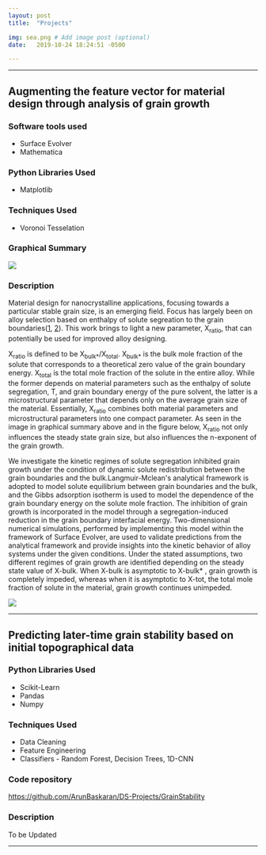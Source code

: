 ```yaml
---
layout: post
title:  "Projects"

img: sea.png # Add image post (optional)
date:   2019-10-24 18:24:51 -0500

---
```


---


## Augmenting the feature vector for material design through analysis of grain growth

### Software tools used

* Surface Evolver
* Mathematica

### Python Libraries Used

* Matplotlib

### Techniques Used 

* Voronoi Tesselation

### Graphical Summary

<img src = "{{site.url}}/assets/img/nVSxratio.png" style="display: block; margin: auto;" />

### Description
Material design for nanocrystalline applications, focusing towards a particular stable grain size, is an emerging field.
Focus has largely been on alloy selection based on enthalpy of solute segreation to the grain boundaries([1](https://link.springer.com/article/10.1007/s11837-015-1636-9), [2](https://science.sciencemag.org/content/337/6097/951)). This work brings to light a new parameter, X<sub>ratio</sub>, that can potentially be used for improved alloy designing. 

X<sub>ratio</sub> is defined to be X<sub>bulk*</sub>/X<sub>total</sub>. X<sub>bulk*</sub> is the bulk mole fraction of the solute that corresponds to a theoretical zero value of the grain boundary energy. X<sub>total</sub> is the total mole fraction of the solute in the entire alloy. While the former depends on material parameters such as the enthalpy of solute segregation, T, and grain boundary energy of the pure solvent, the latter is a microstructural parameter that depends only on the average grain size of the material. Essentially, X<sub>ratio</sub> combines both material parameters and microstructural parameters into one compact parameter. As seen in the image in graphical summary above and in the figure below, X<sub>ratio</sub> not only influences the steady state grain size, but also influences the n-exponent of the grain growth.

We investigate the kinetic regimes of solute segregation inhibited grain growth under the condition of dynamic solute redistribution between the grain boundaries and the bulk.Langmuir-Mclean's analytical framework is adopted to model solute equilibrium between grain boundaries and the bulk, and the Gibbs adsorption isotherm is used to model the dependence of the grain boundary energy on the solute mole fraction. The inhibition of grain growth is incorporated in the model through a segregation-induced reduction in the grain boundary interfacial energy. Two-dimensional numerical simulations, performed by implementing this model within the framework of Surface Evolver, are used to validate predictions from the analytical framework and provide insights into the kinetic behavior of alloy systems under the given conditions. Under the stated assumptions, two different regimes of grain growth are identified depending on the steady state value of X-bulk. When X-bulk is asymptotic to X-bulk* , grain growth is completely impeded, whereas when it is asymptotic to X-tot, the total mole fraction of solute in the material, grain growth continues unimpeded.


<img src = "{{site.url}}/assets/images/Regime-Summary.png" style="display: block; margin: auto;" />

---

## Predicting later-time grain stability based on initial topographical data

### Python Libraries Used

* Scikit-Learn
* Pandas
* Numpy

### Techniques Used 

* Data Cleaning
* Feature Engineering
* Classifiers - Random Forest, Decision Trees, 1D-CNN

### Code repository

https://github.com/ArunBaskaran/DS-Projects/GrainStability

### Description

To be Updated




---




